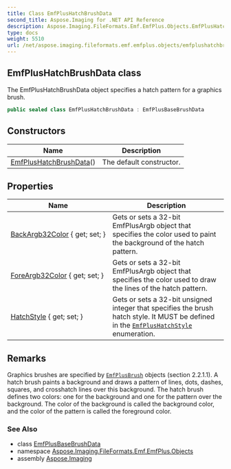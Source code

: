 ```yaml
---
title: Class EmfPlusHatchBrushData
second_title: Aspose.Imaging for .NET API Reference
description: Aspose.Imaging.FileFormats.Emf.EmfPlus.Objects.EmfPlusHatchBrushData class. The EmfPlusHatchBrushData object specifies a hatch pattern for a graphics brush
type: docs
weight: 5510
url: /net/aspose.imaging.fileformats.emf.emfplus.objects/emfplushatchbrushdata/
---
```

## EmfPlusHatchBrushData class

The EmfPlusHatchBrushData object specifies a hatch pattern for a graphics brush.

```csharp
public sealed class EmfPlusHatchBrushData : EmfPlusBaseBrushData
```

## Constructors

| Name | Description |
| --- | --- |
| [EmfPlusHatchBrushData](emfplushatchbrushdata/)() | The default constructor. |

## Properties

| Name | Description |
| --- | --- |
| [BackArgb32Color](../../aspose.imaging.fileformats.emf.emfplus.objects/emfplushatchbrushdata/backargb32color/) { get; set; } | Gets or sets a 32-bit EmfPlusArgb object that specifies the color used to paint the background of the hatch pattern. |
| [ForeArgb32Color](../../aspose.imaging.fileformats.emf.emfplus.objects/emfplushatchbrushdata/foreargb32color/) { get; set; } | Gets or sets a 32-bit EmfPlusArgb object that specifies the color used to draw the lines of the hatch pattern. |
| [HatchStyle](../../aspose.imaging.fileformats.emf.emfplus.objects/emfplushatchbrushdata/hatchstyle/) { get; set; } | Gets or sets a 32-bit unsigned integer that specifies the brush hatch style. It MUST be defined in the [`EmfPlusHatchStyle`](../../aspose.imaging.fileformats.emf.emfplus.consts/emfplushatchstyle/) enumeration. |

## Remarks

Graphics brushes are specified by [`EmfPlusBrush`](../emfplusbrush/) objects (section 2.2.1.1). A hatch brush paints a background and draws a pattern of lines, dots, dashes, squares, and crosshatch lines over this background. The hatch brush defines two colors: one for the background and one for the pattern over the background. The color of the background is called the background color, and the color of the pattern is called the foreground color.

### See Also

* class [EmfPlusBaseBrushData](../emfplusbasebrushdata/)
* namespace [Aspose.Imaging.FileFormats.Emf.EmfPlus.Objects](../../aspose.imaging.fileformats.emf.emfplus.objects/)
* assembly [Aspose.Imaging](../../)


